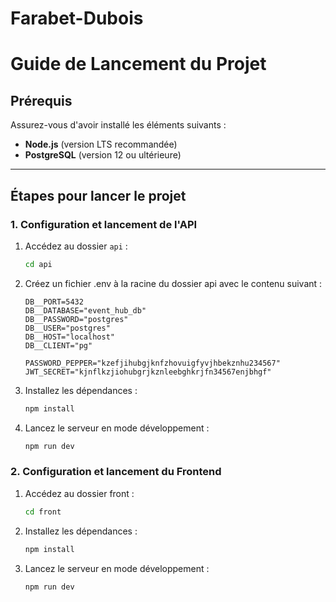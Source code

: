 # Farabet-Dubois

# Guide de Lancement du Projet

## Prérequis
Assurez-vous d'avoir installé les éléments suivants :
- **Node.js** (version LTS recommandée)
- **PostgreSQL** (version 12 ou ultérieure)

---

## Étapes pour lancer le projet

### 1. Configuration et lancement de l'API
1. Accédez au dossier `api` :
   ```bash
   cd api
   ```

 2. Créez un fichier .env à la racine du dossier api avec le contenu suivant :

    ```
    DB__PORT=5432
    DB__DATABASE="event_hub_db"
    DB__PASSWORD="postgres"
    DB__USER="postgres"
    DB__HOST="localhost"
    DB__CLIENT="pg"

    PASSWORD_PEPPER="kzefjihubgjknfzhovuigfyvjhbekznhu234567"
    JWT_SECRET="kjnflkzjiohubgrjkznleebghkrjfn34567enjbhgf"
    ```
 3. Installez les dépendances :

    ```bash
    npm install
    ```

 4. Lancez le serveur en mode développement :
    
    ```bash
    npm run dev
    ```

### 2. Configuration et lancement du Frontend

 1. Accédez au dossier front :

    ```bash
    cd front
    ```
 2. Installez les dépendances :

    ```bash
    npm install
    ```

3. Lancez le serveur en mode développement :
    
    ```bash
    npm run dev
    ```
